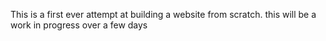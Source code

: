 This is a first ever attempt at building a website from scratch. this will be a work in progress over a few days
